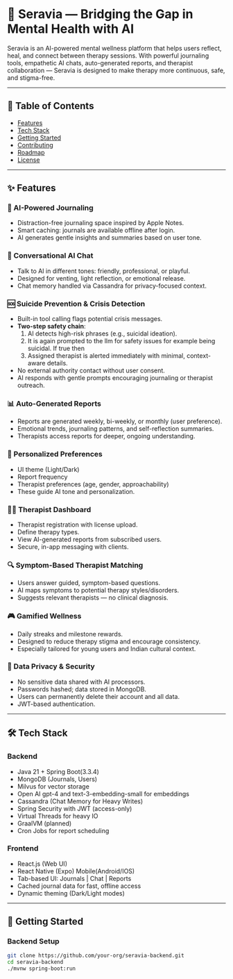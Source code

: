 # 🌿 Seravia — Bridging the Gap in Mental Health with AI

Seravia is an AI-powered mental wellness platform that helps users reflect, heal, and connect between therapy sessions.
With powerful journaling tools, empathetic AI chats, auto-generated reports, and therapist collaboration — Seravia is
designed to make therapy more continuous, safe, and stigma-free.

---

## 📌 Table of Contents

- [Features](#-features)
- [Tech Stack](#-tech-stack)
- [Getting Started](#-getting-started)
- [Contributing](#-contributing)
- [Roadmap](#-roadmap)
- [License](#-license)

---

## ✨ Features

### 📓 AI-Powered Journaling

- Distraction-free journaling space inspired by Apple Notes.
- Smart caching: journals are available offline after login.
- AI generates gentle insights and summaries based on user tone.

### 💬 Conversational AI Chat

- Talk to AI in different tones: friendly, professional, or playful.
- Designed for venting, light reflection, or emotional release.
- Chat memory handled via Cassandra for privacy-focused context.

### 🆘 Suicide Prevention & Crisis Detection

- Built-in tool calling flags potential crisis messages.
- **Two-step safety chain**:
    1. AI detects high-risk phrases (e.g., suicidal ideation).
    2. It is again prompted to the llm for safety issues for example being suicidal. If true then
    3. Assigned therapist is alerted immediately with minimal, context-aware details.
- No external authority contact without user consent.
- AI responds with gentle prompts encouraging journaling or therapist outreach.

### 📊 Auto-Generated Reports

- Reports are generated weekly, bi-weekly, or monthly (user preference).
- Emotional trends, journaling patterns, and self-reflection summaries.
- Therapists access reports for deeper, ongoing understanding.

### 🧍 Personalized Preferences

- UI theme (Light/Dark)
- Report frequency
- Therapist preferences (age, gender, approachability)
- These guide AI tone and personalization.

### 🧑‍⚕️ Therapist Dashboard

- Therapist registration with license upload.
- Define therapy types.
- View AI-generated reports from subscribed users.
- Secure, in-app messaging with clients.

### 🔍 Symptom-Based Therapist Matching

- Users answer guided, symptom-based questions.
- AI maps symptoms to potential therapy styles/disorders.
- Suggests relevant therapists — no clinical diagnosis.

### 🎮 Gamified Wellness

- Daily streaks and milestone rewards.
- Designed to reduce therapy stigma and encourage consistency.
- Especially tailored for young users and Indian cultural context.

### 🔐 Data Privacy & Security

- No sensitive data shared with AI processors.
- Passwords hashed; data stored in MongoDB.
- Users can permanently delete their account and all data.
- JWT-based authentication.

---

## 🛠 Tech Stack

### Backend

- Java 21 + Spring Boot(3.3.4)
- MongoDB (Journals, Users)
- Milvus for vector storage
- Open AI gpt-4 and text-3-embedding-small for embeddings
- Cassandra (Chat Memory for Heavy Writes)
- Spring Security with JWT (access-only)
- Virtual Threads for heavy IO
- GraalVM (planned)
- Cron Jobs for report scheduling

### Frontend

- React.js (Web UI)
- React Native (Expo) Mobile(Android/IOS)
- Tab-based UI: Journals | Chat | Reports
- Cached journal data for fast, offline access
- Dynamic theming (Dark/Light modes)

---

## 🚀 Getting Started

### Backend Setup

```bash
git clone https://github.com/your-org/seravia-backend.git
cd seravia-backend
./mvnw spring-boot:run

